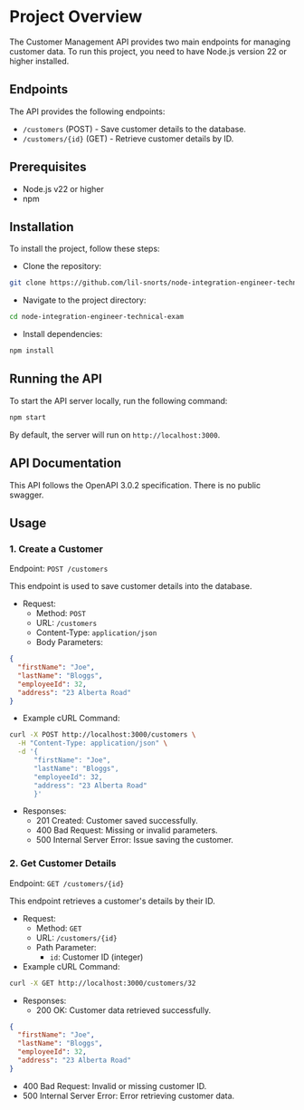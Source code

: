 # Project Overview

The Customer Management API provides two main endpoints for managing customer data. To run this project, you need to have Node.js version 22 or higher installed.

## Endpoints

The API provides the following endpoints:

* `/customers` (POST) - Save customer details to the database.
* `/customers/{id}` (GET) - Retrieve customer details by ID.

## Prerequisites

* Node.js v22 or higher
* npm

## Installation

To install the project, follow these steps:

* Clone the repository:

```bash
git clone https://github.com/lil-snorts/node-integration-engineer-technical-exam.git
```

* Navigate to the project directory:

```bash
cd node-integration-engineer-technical-exam
```

* Install dependencies:

```bash
npm install
```

## Running the API

To start the API server locally, run the following command:

```bash
npm start
```

By default, the server will run on `http://localhost:3000`.

## API Documentation

This API follows the OpenAPI 3.0.2 specification. There is no public swagger.

## Usage

### 1. Create a Customer

Endpoint: `POST /customers`

This endpoint is used to save customer details into the database.

* Request:
  * Method: `POST`
  * URL: `/customers`
  * Content-Type: `application/json`
  * Body Parameters:

```json
{
  "firstName": "Joe",
  "lastName": "Bloggs",
  "employeeId": 32,
  "address": "23 Alberta Road"
}
```

* Example cURL Command:

```bash
curl -X POST http://localhost:3000/customers \
  -H "Content-Type: application/json" \
  -d '{
      "firstName": "Joe",
      "lastName": "Bloggs",
      "employeeId": 32,
      "address": "23 Alberta Road"
      }'
```

* Responses:
  * 201 Created: Customer saved successfully.
  * 400 Bad Request: Missing or invalid parameters.
  * 500 Internal Server Error: Issue saving the customer.

### 2. Get Customer Details

Endpoint: `GET /customers/{id}`

This endpoint retrieves a customer's details by their ID.

* Request:
  * Method: `GET`
  * URL: `/customers/{id}`
  * Path Parameter:
    * `id`: Customer ID (integer)
* Example cURL Command:

```bash
curl -X GET http://localhost:3000/customers/32
```

* Responses:
  * 200 OK: Customer data retrieved successfully.

```json
{
  "firstName": "Joe",
  "lastName": "Bloggs",
  "employeeId": 32,
  "address": "23 Alberta Road"
}
```

* 400 Bad Request: Invalid or missing customer ID.
* 500 Internal Server Error: Error retrieving customer data.
